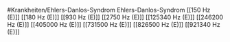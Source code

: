 #Krankheiten/Ehlers-Danlos-Syndrom
Ehlers-Danlos-Syndrom
[[150 Hz (E)]]
[[180 Hz (E)]]
[[930 Hz (E)]]
[[2750 Hz (E)]]
[[125340 Hz (E)]]
[[246200 Hz (E)]]
[[405000 Hz (E)]]
[[731500 Hz (E)]]
[[826500 Hz (E)]]
[[921340 Hz (E)]]